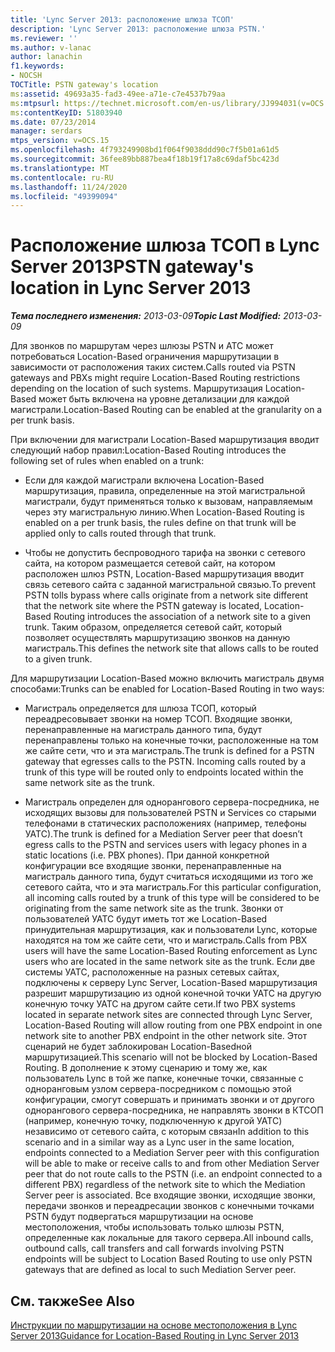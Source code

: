 ```yaml
---
title: 'Lync Server 2013: расположение шлюза ТСОП'
description: 'Lync Server 2013: расположение шлюза PSTN.'
ms.reviewer: ''
ms.author: v-lanac
author: lanachin
f1.keywords:
- NOCSH
TOCTitle: PSTN gateway's location
ms:assetid: 49693a35-fad3-49ee-a71e-c7e4537b79aa
ms:mtpsurl: https://technet.microsoft.com/en-us/library/JJ994031(v=OCS.15)
ms:contentKeyID: 51803940
ms.date: 07/23/2014
manager: serdars
mtps_version: v=OCS.15
ms.openlocfilehash: 4f793249908bd1f064f9038ddd90c7f5b01a61d5
ms.sourcegitcommit: 36fee89bb887bea4f18b19f17a8c69daf5bc423d
ms.translationtype: MT
ms.contentlocale: ru-RU
ms.lasthandoff: 11/24/2020
ms.locfileid: "49399094"
---
```

# <a name="pstn-gateways-location-in-lync-server-2013"></a><span data-ttu-id="c6ea0-103">Расположение шлюза ТСОП в Lync Server 2013</span><span class="sxs-lookup"><span data-stu-id="c6ea0-103">PSTN gateway's location in Lync Server 2013</span></span>

<div data-xmlns="http://www.w3.org/1999/xhtml">

<div class="topic" data-xmlns="http://www.w3.org/1999/xhtml" data-msxsl="urn:schemas-microsoft-com:xslt" data-cs="https://msdn.microsoft.com/">

<div data-asp="https://msdn2.microsoft.com/asp">



</div>

<div id="mainSection">

<div id="mainBody"><span data-ttu-id="c6ea0-104">

<span> </span></span><span class="sxs-lookup"><span data-stu-id="c6ea0-104">

<span> </span></span></span>

<span data-ttu-id="c6ea0-105">_**Тема последнего изменения:** 2013-03-09_</span><span class="sxs-lookup"><span data-stu-id="c6ea0-105">_**Topic Last Modified:** 2013-03-09_</span></span>

<span data-ttu-id="c6ea0-106">Для звонков по маршрутам через шлюзы PSTN и АТС может потребоваться Location-Based ограничения маршрутизации в зависимости от расположения таких систем.</span><span class="sxs-lookup"><span data-stu-id="c6ea0-106">Calls routed via PSTN gateways and PBXs might require Location-Based Routing restrictions depending on the location of such systems.</span></span> <span data-ttu-id="c6ea0-107">Маршрутизация Location-Based может быть включена на уровне детализации для каждой магистрали.</span><span class="sxs-lookup"><span data-stu-id="c6ea0-107">Location-Based Routing can be enabled at the granularity on a per trunk basis.</span></span>

<span data-ttu-id="c6ea0-108">При включении для магистрали Location-Based маршрутизация вводит следующий набор правил:</span><span class="sxs-lookup"><span data-stu-id="c6ea0-108">Location-Based Routing introduces the following set of rules when enabled on a trunk:</span></span>

  - <span data-ttu-id="c6ea0-109">Если для каждой магистрали включена Location-Based маршрутизация, правила, определенные на этой магистральной магистрали, будут применяться только к вызовам, направляемым через эту магистральную линию.</span><span class="sxs-lookup"><span data-stu-id="c6ea0-109">When Location-Based Routing is enabled on a per trunk basis, the rules define on that trunk will be applied only to calls routed through that trunk.</span></span>

  - <span data-ttu-id="c6ea0-110">Чтобы не допустить беспроводного тарифа на звонки с сетевого сайта, на котором размещается сетевой сайт, на котором расположен шлюз PSTN, Location-Based маршрутизация вводит связь сетевого сайта с заданной магистральной связью.</span><span class="sxs-lookup"><span data-stu-id="c6ea0-110">To prevent PSTN tolls bypass where calls originate from a network site different that the network site where the PSTN gateway is located, Location-Based Routing introduces the association of a network site to a given trunk.</span></span> <span data-ttu-id="c6ea0-111">Таким образом, определяется сетевой сайт, который позволяет осуществлять маршрутизацию звонков на данную магистраль.</span><span class="sxs-lookup"><span data-stu-id="c6ea0-111">This defines the network site that allows calls to be routed to a given trunk.</span></span>

<span data-ttu-id="c6ea0-112">Для маршрутизации Location-Based можно включить магистраль двумя способами:</span><span class="sxs-lookup"><span data-stu-id="c6ea0-112">Trunks can be enabled for Location-Based Routing in two ways:</span></span>

  - <span data-ttu-id="c6ea0-p103">Магистраль определяется для шлюза ТСОП, который переадресовывает звонки на номер ТСОП. Входящие звонки, перенаправленные на магистраль данного типа, будут перенаправлены только на конечные точки, расположенные на том же сайте сети, что и эта магистраль.</span><span class="sxs-lookup"><span data-stu-id="c6ea0-p103">The trunk is defined for a PSTN gateway that egresses calls to the PSTN. Incoming calls routed by a trunk of this type will be routed only to endpoints located within the same network site as the trunk.</span></span>

  - <span data-ttu-id="c6ea0-115">Магистраль определен для однорангового сервера-посредника, не исходящих вызовы для пользователей PSTN и Services со старыми телефонами в статических расположениях (например, телефоны УАТС).</span><span class="sxs-lookup"><span data-stu-id="c6ea0-115">The trunk is defined for a Mediation Server peer that doesn’t egress calls to the PSTN and services users with legacy phones in a static locations (i.e. PBX phones).</span></span> <span data-ttu-id="c6ea0-116">При данной конкретной конфигурации все входящие звонки, перенаправленные на магистраль данного типа, будут считаться исходящими из того же сетевого сайта, что и эта магистраль.</span><span class="sxs-lookup"><span data-stu-id="c6ea0-116">For this particular configuration, all incoming calls routed by a trunk of this type will be considered to be originating from the same network site as the trunk.</span></span> <span data-ttu-id="c6ea0-117">Звонки от пользователей УАТС будут иметь тот же Location-Based принудительная маршрутизация, как и пользователи Lync, которые находятся на том же сайте сети, что и магистраль.</span><span class="sxs-lookup"><span data-stu-id="c6ea0-117">Calls from PBX users will have the same Location-Based Routing enforcement as Lync users who are located in the same network site as the trunk.</span></span> <span data-ttu-id="c6ea0-118">Если две системы УАТС, расположенные на разных сетевых сайтах, подключены к серверу Lync Server, Location-Based маршрутизация разрешит маршрутизацию из одной конечной точки УАТС на другую конечную точку УАТС на другом сайте сети.</span><span class="sxs-lookup"><span data-stu-id="c6ea0-118">If two PBX systems located in separate network sites are connected through Lync Server, Location-Based Routing will allow routing from one PBX endpoint in one network site to another PBX endpoint in the other network site.</span></span> <span data-ttu-id="c6ea0-119">Этот сценарий не будет заблокирован Location-Basedной маршрутизацией.</span><span class="sxs-lookup"><span data-stu-id="c6ea0-119">This scenario will not be blocked by Location-Based Routing.</span></span> <span data-ttu-id="c6ea0-120">В дополнение к этому сценарию и тому же, как пользователь Lync в той же папке, конечные точки, связанные с одноранговым узлом сервера-посредником с помощью этой конфигурации, смогут совершать и принимать звонки и от другого однорангового сервера-посредника, не направлять звонки в КТСОП (например, конечную точку, подключенную к другой УАТС) независимо от сетевого сайта, с которым связан</span><span class="sxs-lookup"><span data-stu-id="c6ea0-120">In addition to this scenario and in a similar way as a Lync user in the same location, endpoints connected to a Mediation Server peer with this configuration will be able to make or receive calls to and from other Mediation Server peer that do not route calls to the PSTN (i.e. an endpoint connected to a different PBX) regardless of the network site to which the Mediation Server peer is associated.</span></span> <span data-ttu-id="c6ea0-121">Все входящие звонки, исходящие звонки, передачи звонков и переадресации звонков с конечными точками PSTN будут подвергаться маршрутизации на основе местоположения, чтобы использовать только шлюзы PSTN, определенные как локальные для такого сервера.</span><span class="sxs-lookup"><span data-stu-id="c6ea0-121">All inbound calls, outbound calls, call transfers and call forwards involving PSTN endpoints will be subject to Location Based Routing to use only PSTN gateways that are defined as local to such Mediation Server peer.</span></span>

<div>

## <a name="see-also"></a><span data-ttu-id="c6ea0-122">См. также</span><span class="sxs-lookup"><span data-stu-id="c6ea0-122">See Also</span></span>


[<span data-ttu-id="c6ea0-123">Инструкции по маршрутизации на основе местоположения в Lync Server 2013</span><span class="sxs-lookup"><span data-stu-id="c6ea0-123">Guidance for Location-Based Routing in Lync Server 2013</span></span>](lync-server-2013-guidance-for-location-based-routing.md)  
  

<span data-ttu-id="c6ea0-124"></div>

</div>

<span> </span>

</div>

</div>

</span><span class="sxs-lookup"><span data-stu-id="c6ea0-124"></div>

</div>

<span> </span>

</div>

</div>

</span></span></div>

